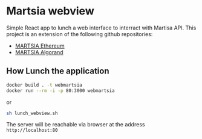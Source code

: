 # Martsia webview
Simple React app to lunch a web interface to interract with Martisa API.
This project is an extension of the following github repositories:
- [MARTSIA Ethereum](https://github.com/apwbs/MARTSIA-Ethereum)
- [MARTSIA Algorand](https://github.com/apwbs/MARTSIA-Algorand)

## How Lunch the application

```bash
docker build . -t webmartsia
docker run --rm -i -p 80:3000 webmartsia
```

or 

```bash
sh lunch_webview.sh
```

The server will be reachable via browser at the address `http://localhost:80`
